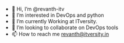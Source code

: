 - 👋 Hi, I’m @revanth-itv
- 👀 I’m interested in DevOps and python
- 🌱 I’m currently Working at ITversity.
- 💞️ I’m looking to collaborate on DevOps tools 
- 📫 How to reach me revanth@itversity.in 

<!---
revanth-itv/revanth-itv is a ✨ special ✨ repository because its `README.md` (this file) appears on your GitHub profile.
You can click the Preview link to take a look at your changes.
--->
